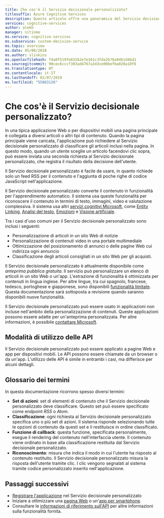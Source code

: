 ```yaml
---
title: Che cos'è il Servizio decisionale personalizzato?
titlesuffix: Azure Cognitive Services
description: Questo articolo offre una panoramica del Servizio decisionale personalizzato.
services: cognitive-services
author: alekh
manager: nitinme
ms.service: cognitive-services
ms.subservice: custom-decision-service
ms.topic: overview
ms.date: 05/08/2018
ms.author: slivkins
ms.openlocfilehash: f4a0f519fe83162e7e161c3fda2b78a94b1d4bd1
ms.sourcegitcommit: 90cec6cccf303ad4767a343ce00befba020a10f6
ms.translationtype: HT
ms.contentlocale: it-IT
ms.lasthandoff: 02/07/2019
ms.locfileid: "55863126"
---
```

# <a name="what-is-custom-decision-service"></a>Che cos'è il Servizio decisionale personalizzato?

In una tipica applicazione Web o per dispositivi mobili una pagina principale è collegata a diversi articoli o altri tipi di contenuto. Quando la pagina principale viene caricata, l'applicazione può richiedere al Servizio decisionale personalizzato di classificare gli articoli inclusi nella pagina. In questo modo, quando un utente sceglie un articolo facendovi clic sopra, può essere inviata una seconda richiesta al Servizio decisionale personalizzato, che registra il risultato della decisione dell'utente.

Il Servizio decisionale personalizzato è facile da usare, in quanto richiede solo un feed RSS per il contenuto e l'aggiunta di poche righe di codice JavaScript nell'applicazione.

Il Servizio decisionale personalizzato converte il contenuto in funzionalità per l'apprendimento automatico. Il sistema usa queste funzionalità per riconoscere il contenuto in termini di testo, immagini, video e valutazione complessiva. Il sistema usa altri [servizi cognitivi Microsoft](https://www.microsoft.com/cognitive-services), come [Entity Linking](../entitylinking/home.md), [Analisi del testo](../text-analytics/overview.md), [Emozioni](../emotion/home.md) e [Visione artificiale](../computer-vision/home.md).

Tra i casi d'uso comuni per il Servizio decisionale personalizzato sono inclusi i seguenti:

* Personalizzazione di articoli in un sito Web di notizie
* Personalizzazione di contenuti video in una portale multimediale
* Ottimizzazione del posizionamento di annunci o delle pagine Web cui indirizza ogni annuncio
* Classificazione degli articoli consigliati in un sito Web per gli acquisti.

Il Servizio decisionale personalizzato è attualmente disponibile come *anteprima pubblica gratuita*. Il servizio può personalizzare un elenco di articoli in un sito Web o un'app. L'estrazione di funzionalità è ottimizzata per contenuti in lingua inglese. Per altre lingue, tra cui spagnolo, francese, tedesco, portoghese e giapponese, sono disponibili [funzionalità limitate](../text-analytics/overview.md). Questa documentazione sarà sottoposta a revisione quando saranno disponibili nuove funzionalità.

Il Servizio decisionale personalizzato può essere usato in applicazioni non incluse nell'ambito della personalizzazione di contenuti. Queste applicazioni possono essere adatte per un'anteprima personalizzata. Per altre informazioni, è possibile [contattare Microsoft](https://azure.microsoft.com/overview/sales-number/).

## <a name="api-usage-modes"></a>Modalità di utilizzo delle API

Il Servizio decisionale personalizzato può essere applicato a pagine Web e app per dispositivi mobili. Le API possono essere chiamate da un browser o da un'app. L'utilizzo delle API è simile in entrambi i casi, ma differisce per alcuni dettagli.

## <a name="glossary-of-terms"></a>Glossario dei termini

In questa documentazione ricorrono spesso diversi termini:

* **Set di azioni**: set di elementi di contenuto che il Servizio decisionale personalizzato deve classificare. Questo set può essere specificato come endpoint *RSS* o *Atom*.
* **Classificazione**: ogni richiesta al Servizio decisionale personalizzato specifica uno o più set di azioni. Il sistema risponde selezionando tutte le opzioni di contenuto da questi set e li restituisce in ordine classificato.
* **Funzione di callback**: questa funzione, specificata personalmente, esegue il rendering del contenuto nell'interfaccia utente. Il contenuto viene ordinato in base alla classificazione restituita dal Servizio decisionale personalizzato.
* **Riconoscimento**: misura che indica il modo in cui l'utente ha risposto al contenuto restituito. Il Servizio decisionale personalizzato misura la risposta dell'utente tramite clic. I clic vengono segnalati al sistema tramite codice personalizzato inserito nell'applicazione.

## <a name="next-steps"></a>Passaggi successivi

* [Registrare l'applicazione](custom-decision-service-get-started-register.md) nel Servizio decisionale personalizzato
* Iniziare a ottimizzare una [pagina Web](custom-decision-service-get-started-browser.md) o un'[app per smartphone](custom-decision-service-get-started-app.md).
* Consultare le [informazioni di riferimento sull'API](custom-decision-service-api-reference.md) per altre informazioni sulla funzionalità fornita.
